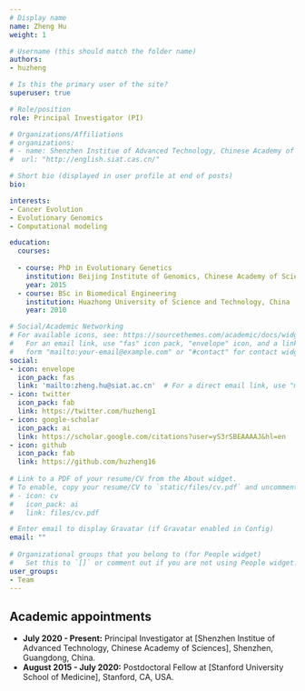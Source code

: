 ```yaml
---
# Display name
name: Zheng Hu
weight: 1

# Username (this should match the folder name)
authors:
- huzheng

# Is this the primary user of the site?
superuser: true

# Role/position
role: Principal Investigator (PI)

# Organizations/Affiliations
# organizations:
# - name: Shenzhen Institue of Advanced Technology, Chinese Academy of Sciences
#  url: "http://english.siat.cas.cn/"

# Short bio (displayed in user profile at end of posts)
bio: 

interests:
- Cancer Evolution
- Evolutionary Genomics
- Computational modeling

education:
  courses:
  
  - course: PhD in Evolutionary Genetics
    institution: Beijing Institute of Genomics, Chinese Academy of Sciences, China
    year: 2015
  - course: BSc in Biomedical Engineering
    institution: Huazhong University of Science and Technology, China
    year: 2010

# Social/Academic Networking
# For available icons, see: https://sourcethemes.com/academic/docs/widgets/#icons
#   For an email link, use "fas" icon pack, "envelope" icon, and a link in the
#   form "mailto:your-email@example.com" or "#contact" for contact widget.
social:
- icon: envelope
  icon_pack: fas
  link: 'mailto:zheng.hu@siat.ac.cn'  # For a direct email link, use "mailto:test@example.org". OR  #contact
- icon: twitter
  icon_pack: fab
  link: https://twitter.com/huzheng1
- icon: google-scholar
  icon_pack: ai
  link: https://scholar.google.com/citations?user=yS3rSBEAAAAJ&hl=en
- icon: github
  icon_pack: fab
  link: https://github.com/huzheng16
  
# Link to a PDF of your resume/CV from the About widget.
# To enable, copy your resume/CV to `static/files/cv.pdf` and uncomment the lines below.  
# - icon: cv
#   icon_pack: ai
#   link: files/cv.pdf

# Enter email to display Gravatar (if Gravatar enabled in Config)
email: ""
  
# Organizational groups that you belong to (for People widget)
#   Set this to `[]` or comment out if you are not using People widget.  
user_groups:
- Team
---
```



## Academic appointments  
* **July 2020 - Present:** Principal Investigator at [Shenzhen Institue of Advanced Technology, Chinese Academy of Sciences], Shenzhen, Guangdong, China.  
* **August 2015 - July 2020:** Postdoctoral Fellow at [Stanford University School of Medicine], Stanford, CA, USA.  

